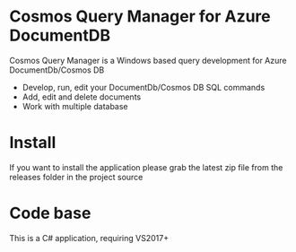 
# Cosmos Query Manager for Azure DocumentDB

Cosmos Query Manager is a Windows based query development for Azure DocumentDb/Cosmos DB

* Develop, run, edit your DocumentDb/Cosmos DB SQL commands
* Add, edit and delete documents
* Work with multiple database

# Install

If you want to install the application please grab the latest zip file from the releases folder in the project source

# Code base

This is a C# application, requiring VS2017+



